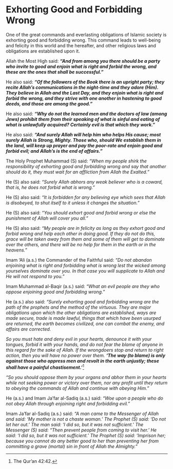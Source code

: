 Exhorting Good and Forbidding Wrong
===================================

One of the great commands and everlasting obligations of Islamic society
is exhorting good and forbidding wrong. This command leads to well-being
and felicity in this world and the hereafter, and other religious laws
and obligations are established upon it.

Allah the Most High said: ***“And from among you there should be a party
who invite to good and enjoin what is right and forbid the wrong, and
these are the ones that shall be successful.”***

He also said: ***“Of the followers of the Book there is an upright
party; they recite Allah’s communications in the night-time and they
adore (Him). They believe in Allah and the Last Day, and they enjoin
what is right and forbid the wrong, and they strive with one another in
hastening to good deeds, and those are among the good.”***

He also said: ***“Why do not the learned men and the doctors of law
(among Jews) prohibit them from their speaking of what is sinful and
eating of what is unlawfully acquired? Certainly evil is that which they
work.”***

He also said: ***“And surely Allah will help him who helps His cause;
most surely Allah is Strong, Mighty. Those who, should We establish them
in the land, will keep up prayer and pay the poor-rate and enjoin good
and forbid evil; and Allah’s is the end of affairs.”***

The Holy Prophet Muhammad (S) said: *“When my people shirk the
responsibility of exhorting good and forbidding wrong and say that
another should do it, they must wait for an affliction from Allah the
Exalted.”*

He (S) also said: *“Surely Allah abhors any weak believer who is a
coward, that is, he does not forbid what is wrong.”*

He (S) also said: *“It is forbidden for any believing eye which sees
that Allah is disobeyed, to shut itself to it unless it changes the
situation.”*

He (S) also said: *“You should exhort good and forbid wrong or else the
punishment of Allah will cover you all.”*

He (S) also said: *“My people are in felicity as long as they exhort
good and forbid wrong and help each other in doing good. If they do not
do this, grace will be taken away from them and some of them will get to
dominate over the others, and there will be no help for them in the
earth or in the heavens.”*

Imam ‘Ali (a.s.) the Commander of the Faithful said: *“Do not abandon
enjoining what is right and forbidding what is wrong lest the wicked
among yourselves dominate over you. In that case you will supplicate to
Allah and He will not respond to you.”*

Imam Muhammad al-Baqir (a.s.) said: *“What an evil people are they who
oppose enjoining good and forbidding wrong.”*

He (a.s.) also said: *“Surely exhorting good and forbidding wrong are
the path of the prophets and the method of the virtuous. They are major
obligations upon which the other obligations* *are established, ways are
made secure, trade is made lawful, things that which have been usurped
are returned, the earth becomes civilized, one can combat the enemy, and
affairs are corrected.*

*So you must hate and deny evil in your hearts, denounce it with your
tongues, forbid it with your hands, and do not fear the blame of anyone
in this regard for the sake of Allah. If the wrongdoers stop and return
to right action, then you will have no power over them.* ***‘The way (to
blame) is only against those who oppress men and revolt in the earth
unjustly; these shall have a painful chastisement.’***[^1]

*“So you should oppose them by your organs and abhor them in your hearts
while not seeking power or victory over them, nor any profit until they
return to obeying the commands of Allah and continue with obeying Him.”*

He (a.s.) and Imam Ja’far al-Sadiq (a.s.) said: *“Woe upon a people who
do not obey Allah through enjoining right and forbidding evil.”*

Imam Ja’far al-Sadiq (a.s.) said: *“A man came to the Messenger of Allah
and said: ‘My mother is not a chaste woman.’ The Prophet (S) said: ‘Do
not let her out.’ The man said: ‘I did so, but it was not sufficient.’
The Messenger (S) said: “Then prevent people from coming to visit her.’
He said: ‘I did so, but it was not sufficient.’ The Prophet (S) said:
‘Imprison her; because you cannot do any better good to her than
preventing her from committing a grave (mortal) sin in front of Allah
the Almighty.”*

[^1]: The Qur’an 42:42.


